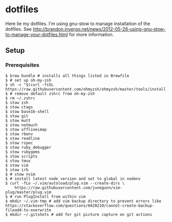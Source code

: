 # dotfiles

Here lie my dotfiles. I'm using gnu-stow to manage installation of the dotfiles.
See http://brandon.invergo.net/news/2012-05-26-using-gnu-stow-to-manage-your-dotfiles.html for more information.

## Setup

### Prerequisites

    $ brew bundle # installs all things listed in Brewfile
    $ # set up oh-my-zsh
    $ sh -c "$(curl -fsSL https://raw.githubusercontent.com/ohmyzsh/ohmyzsh/master/tools/install.sh)"
    $ # remove default zshrc from oh-my-zsh
    $ rm ~/.zshrc
    $ stow zsh
    $ stow ctags
    $ stow base16-shell
    $ stow git
    $ stow mutt
    $ stow notmuch
    $ stow offlineimap
    $ stow rbenv
    $ stow readline
    $ stow rspec
    $ stow ruby_debugger
    $ stow rubygems
    $ stow scripts
    $ stow tmux
    $ stow vim
    $ stow irb
    $ # stow nvim
    $ # install latest node version and set to global in nodenv
    $ curl -fLo ~/.vim/autoload/plug.vim --create-dirs \
        https://raw.githubusercontent.com/junegunn/vim-plug/master/plug.vim
    $ # run PlugInstall from within vim
    $ mkdir ~/.vim-tmp # add vim backup directory to prevent errors like https://stackoverflow.com/questions/8428210/cannot-create-backup-fileadd-to-overwrite
    $ mkdir ~/.gitshots # add for git picture capture on git actions
